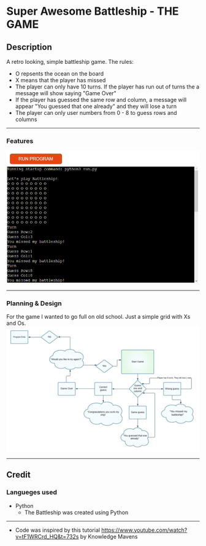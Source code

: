 # Super Awesome Battleship - THE GAME

## Description  

 A retro looking, simple battleship game.
The rules:

- O repsents the ocean on the board
- X means that the player has missed
- The player can only have 10 turns. If the player has run out of turns the a message will show saying "Game Over"
- If the player has guessed the same row and column, a message will appear "You guessed that one already" and they will lose a turn
- The player can only user numbers from 0 - 8 to guess rows and columns

<hr>

### Features
![](/assets/imgs/Screenshot%20(101).png)

<hr>

### Planning & Design
For the game I wanted to go full on old school. Just a simple grid with Xs and Os.
![luccidchart](assets/imgs/PP3%20Python.jpeg)

<hr>

## Credit

### Langueges used
- Python
  - The Battleship was created using Python  
<hr>

- Code was inspired by this tutorial https://www.youtube.com/watch?v=tF1WRCrd_HQ&t=732s by Knowledge Mavens 
